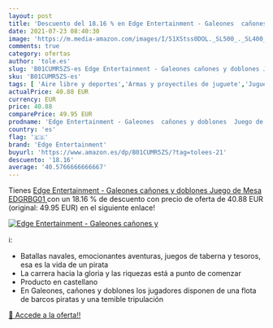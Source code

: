```yaml
---
layout: post
title: 'Descuento del 18.16 % en Edge Entertainment - Galeones  cañones y'
date: 2021-07-23 08:40:30
image: 'https://m.media-amazon.com/images/I/51XStss0DOL._SL500_._SL400_.jpg'
comments: true
category: ofertas
author: 'tole.es'
slug: 'B01CUMR5ZS-es Edge Entertainment - Galeones cañones y doblones Juego de...'
sku: 'B01CUMR5ZS-es'
tags: [ 'Aire libre y deportes','Armas y proyectiles de juguete','Juguetes','Juguetes y juegos','de','edge entertainment','juego','mesa', ]
actualPrice: 40.88 EUR
currency: EUR
price: 40.88
comparePrice: 49.95 EUR
prodname: 'Edge Entertainment - Galeones  cañones y doblones  Juego de Mesa  EDGRBG01 '
country: 'es'
flag: '🇪🇸'
brand: 'Edge Entertainment'
buyurl: 'https://www.amazon.es/dp/B01CUMR5ZS/?tag=tolees-21'
descuento: '18.16'
average: '40.5766666666667'
---
```


Tienes [Edge Entertainment - Galeones  cañones y doblones  Juego de Mesa  EDGRBG01 ](https://www.amazon.es/dp/B01CUMR5ZS/?tag=tolees-21) con un 18.16 % de descuento con precio de oferta de 40.88 EUR (original: 49.95 EUR) en el siguiente enlace!

[![Edge Entertainment - Galeones  cañones y](https://m.media-amazon.com/images/I/51XStss0DOL._SL500_._SL400_.jpg)](https://www.amazon.es/dp/B01CUMR5ZS/?tag=tolees-21)

ℹ️:

- Batallas navales, emocionantes aventuras, juegos de taberna y tesoros, esa es la vida de un pirata
- La carrera hacia la gloria y las riquezas está a punto de comenzar
- Producto en castellano
- En Galeones, cañones y doblones los jugadores disponen de una flota de barcos piratas y una temible tripulación

[🛒 Accede a la oferta!!](https://www.amazon.es/dp/B01CUMR5ZS/?tag=tolees-21)
